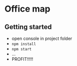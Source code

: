 # Office map

## Getting started

- open console in project folder
- `npm install`
- `npm start`
- ...
- PROFIT!!!!!